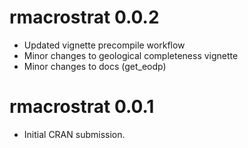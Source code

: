 # rmacrostrat 0.0.2

* Updated vignette precompile workflow
* Minor changes to geological completeness vignette
* Minor changes to docs (get_eodp)

# rmacrostrat 0.0.1

* Initial CRAN submission.
